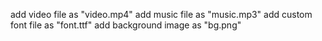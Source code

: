 add video file as "video.mp4"
add music file as "music.mp3"
add custom font file as "font.ttf"
add background image as "bg.png"
